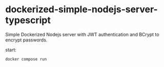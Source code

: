 # dockerized-simple-nodejs-server-typescript

Simple Dockerized Nodejs server with JWT authentication and BCrypt to encrypt passwords.


start:

`docker compose run`  

